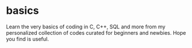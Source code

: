 # basics
Learn the very basics of coding in C, C++, SQL and more from my personalized collection of codes curated for beginners and newbies. Hope you find is useful.
